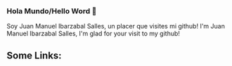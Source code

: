 ### Hola Mundo/Hello Word  👋 
Soy Juan Manuel Ibarzabal Salles, un placer que visites mi github!
I'm Juan Manuel Ibarzabal Salles, I'm glad for your visit to my github!

## Some Links:




